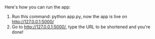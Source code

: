 Here's how you can run the app:

1) Run this command: python app.py, now the app is live on http://127.0.0.1:5000/
2) Go to http://127.0.0.1:5000/, type the URL to be shortened and you're done!
